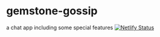 # gemstone-gossip
a chat app including some special features 
[![Netlify Status](https://api.netlify.com/api/v1/badges/3a78263f-646d-47c1-a281-ef72e79eed4a/deploy-status)](https://app.netlify.com/sites/rad-boba-e7208b/deploys)

